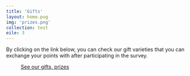 ```yaml
---
title: 'Gifts'
layout: home.pug
img: 'prizes.png'
collection: test
eile: 3
---
```

By clicking on the link below, you can check our gift varieties that you can exchange your
points with after participating in the survey.
<figure><a href="gifts.html" class="button action">See our gifts, prizes</a></figure>